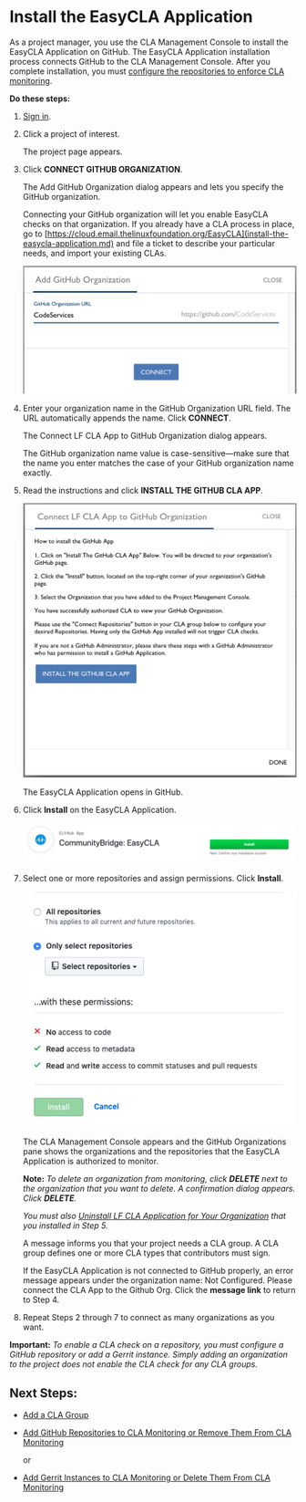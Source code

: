 # Install the EasyCLA Application

As a project manager, you use the CLA Management Console to install the EasyCLA Application on GitHub. The EasyCLA Application installation process connects GitHub to the CLA Management Console. After you complete installation, you must [configure the repositories to enforce CLA monitoring](add-github-repositories-to-cla-monitoring-or-remove-them-from-cla-monitoring.md).

**Do these steps:**

1. [Sign in](sign-in-to-the-cla-management-console.md).
2. Click a project of interest.

   The project page appears.

3. Click **CONNECT GITHUB ORGANIZATION**.

   The Add GitHub Organization dialog appears and lets you specify the GitHub organization.

   Connecting your GitHub organization will let you enable EasyCLA checks on that organization. If you already have a CLA process in place, go to [https://cloud.email.thelinuxfoundation.org/EasyCLA](install-the-easycla-application.md) and file a ticket to describe your particular needs, and import your existing CLAs.

   ![CLA Add GitHub Organization](../.gitbook/assets/cla-add-github-organization.png)

4. Enter your organization name in the GitHub Organization URL field. The URL automatically appends the name. Click **CONNECT**.

   The Connect LF CLA App to GitHub Organization dialog appears.

   The GitHub organization name value is case-sensitive—make sure that the name you enter matches the case of your GitHub organization name exactly.

5. Read the instructions and click **INSTALL THE GITHUB CLA APP**.

   ![CLA Connect LF CLA App](../.gitbook/assets/cla-connect-lf-cla-app.png)

   The EasyCLA Application opens in GitHub.

6. Click **Install** on the EasyCLA Application.

   ![CLA EasyCLA GitHub app](../.gitbook/assets/cla-easycla-github-app.png)

7. Select one or more repositories and assign permissions. Click **Install**.

   ![CLA Install LF CLA Application](../.gitbook/assets/cla-install-lf-cla-application.png)

   The CLA Management Console appears and the GitHub Organizations pane shows the organizations and the repositories that the EasyCLA Application is authorized to monitor.

   **Note:** _To delete an organization from monitoring, click **DELETE** next to the organization that you want to delete. A confirmation dialog appears. Click **DELETE**._

   _You must also_ [_Uninstall LF CLA Application for Your Organization_](uninstall-the-easycla-application.md) _that you installed in Step 5._

   A message informs you that your project needs a CLA group. A CLA group defines one or more CLA types that contributors must sign.

   If the EasyCLA Application is not connected to GitHub properly, an error message appears under the organization name: Not Configured. Please connect the CLA App to the Github Org. Click the **message link** to return to Step 4.

8. Repeat Steps 2 through 7 to connect as many organizations as you want.

**Important:** _To enable a CLA check on a repository, you must configure a GitHub repository or add a Gerrit instance. Simply adding an organization to the project does not enable the CLA check for any CLA groups._

## Next Steps:

* [Add a CLA Group](add-a-cla-group.md)
* [Add GitHub Repositories to CLA Monitoring or Remove Them From CLA Monitoring](add-github-repositories-to-cla-monitoring-or-remove-them-from-cla-monitoring.md)

  or

* [Add Gerrit Instances to CLA Monitoring or Delete Them From CLA Monitoring](add-gerrit-instances-to-cla-monitoring-or-delete-them-from-cla-monitoring.md)

